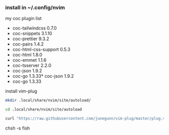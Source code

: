 ### install in ~/.config/nvim

my coc plugin list

- coc-tailwindcss 0.7.0
- coc-snippets 3.1.10
- coc-prettier 9.3.2
- coc-pairs 1.4.2
- coc-html-css-support 0.5.3
- coc-html 1.8.0
- coc-emmet 1.1.6
- coc-tsserver 2.2.0
- coc-json 1.9.2
- coc-go 1.3.33\* coc-json 1.9.2
- coc-go 1.3.33

install vim-plug

```bash
mkdir .local/share/nvim/site/autoload/

cd .local/share/nvim/site/autoload

curl "https://raw.githubusercontent.com/junegunn/vim-plug/master/plug.vim">plug.vim
```

chsh -s fish
